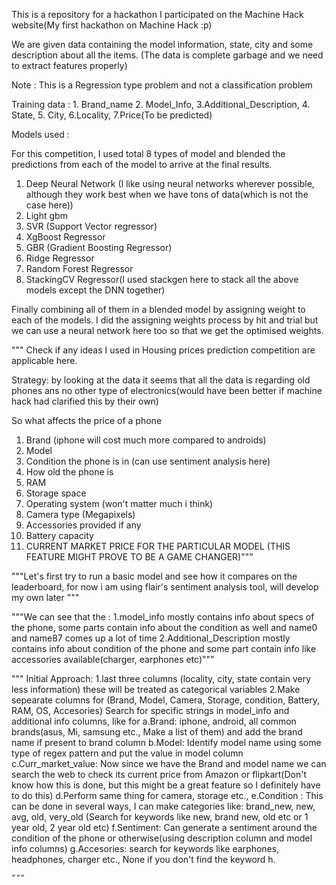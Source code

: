 This is a repository for a hackathon I participated on the Machine Hack website(My first hackathon on Machine Hack :p)

We are given data containing the model information, state, city and some description about all the items.
(The data is complete garbage and we need to extract features properly)

Note : This is a Regression type problem and not a classification problem

Training data : 1. Brand_name 2. Model_Info, 3.Additional_Description, 4. State, 5. City, 6.Locality, 7.Price(To be predicted)


Models used : 

For this competition, I used total 8 types of model and blended the predictions from each of the model to arrive at the final results.

1. Deep Neural Network (I like using neural networks wherever possible, although they work best when we have tons of data(which is not the case here))
2. Light gbm 
2. SVR (Support Vector regressor)
3. XgBoost Regressor
4. GBR (Gradient Boosting Regressor)
5. Ridge Regressor
6. Random Forest Regressor
7. StackingCV Regressor(I used stackgen here to stack all the above models except the DNN together)

Finally combining all of them in a blended model by assigning weight to each of the models. I did the assigning weights process by
hit and trial but we can use a neural network here too so that we get the optimised weights. 

"""
Check if any ideas I used in Housing prices prediction competition are applicable here.

Strategy:
    by looking at the data it seems that all the data is regarding old phones ans no other type of electronics(would have been better if machine hack had clarified this by their own)
    
So what affects the price of a phone
1. Brand (iphone will cost much more compared to androids)
2. Model
3. Condition the phone is in (can use sentiment analysis here)
4. How old the phone is
5. RAM
6. Storage space
7. Operating system (won't matter much i think)
8. Camera type (Megapixels)
9. Accessories provided if any
10. Battery capacity
11. CURRENT MARKET PRICE FOR THE PARTICULAR MODEL (THIS FEATURE MIGHT PROVE TO BE A GAME CHANGER)"""


"""Let's first try to run a basic model and see how it compares on the leaderboard, for now i am using flair's sentiment analysis tool, will develop my own later """


"""We can see that the :
    1.model_info mostly contains info about specs of the phone, some parts contain info about the condition as well and name0 and name87 comes up a lot of time
    2.Additional_Description mostly contains info about condition of the phone and some part contain info like accessories available(charger, earphones etc)"""


"""
Initial Approach:
    1.last three columns (locality, city, state contain very less information) these will be treated as categorical variables
    2.Make sepearate columns for (Brand, Model, Camera, Storage, condition, Battery, RAM, OS, Accesories)
    Search for specific strings in model_info and additional info columns, like for
    a.Brand: iphone, android, all common brands(asus, Mi, samsung etc., Make a list of them) and add the brand name if present to brand column
    b.Model: Identify model name using some type of regex pattern and put the value in model column
    c.Curr_market_value: Now since we have the Brand and model name we can search the web to check its current price from Amazon or flipkart(Don't know how this is done, but this might be a great feature so I definitely have to do this)
    d.Perform same thing for camera, storage etc.,
    e.Condition : This can be done in several ways, I can make categories like: brand_new, new, avg, old, very_old (Search for keywords like new, brand new, old etc or 1 year old, 2 year old etc)
    f.Sentiment: Can generate a sentiment around the condition of the phone or otherwise(using description column and model info columns)
    g.Accesories: search for keywords like earphones, headphones, charger etc., None if you don't find the keyword
    h.
    
    
    """
